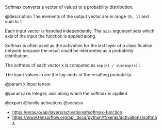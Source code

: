 Softmax converts a vector of values to a probability distribution.

@description
The elements of the output vector are in range `[0, 1]` and sum to 1.

Each input vector is handled independently.
The `axis` argument sets which axis of the input the function
is applied along.

Softmax is often used as the activation for the last
layer of a classification network because the result could be interpreted as
a probability distribution.

The softmax of each vector x is computed as
`exp(x) / sum(exp(x))`.

The input values in are the log-odds of the resulting probability.

@param x
Input tensor.

@param axis
Integer, axis along which the softmax is applied.

@export
@family activations
@seealso
+ <https:/keras.io/api/layers/activations#softmax-function>
+ <https://www.tensorflow.org/api_docs/python/tf/keras/activations/softmax>
